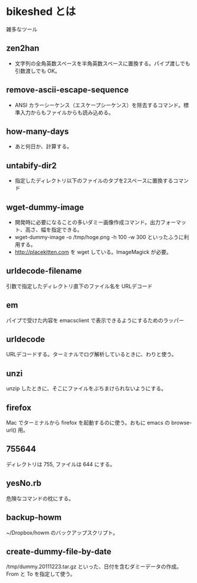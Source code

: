 bikeshed とは
=============
雑多なツール

zen2han
---------

* 文字列の全角英数スペースを半角英数スペースに置換する。パイプ渡しでも引数渡しでも OK。

remove-ascii-escape-sequence
--------------------------------

* ANSI カラーシーケンス（エスケープシーケンス）を除去するコマンド。標準入力からもファイルからも読み込める。

how-many-days
----------------

* あと何日か、計算する。

untabify-dir2
----------------

* 指定したディレクトリ以下のファイルのタブを2スペースに置換するコマンド

wget-dummy-image
-------

* 開発時に必要になることの多いダミー画像作成コマンド。出力フォーマット、高さ、幅を指定できる。
* wget-dummy-image -o /tmp/hoge.png -h 100 -w 300 といったふうに利用する。
* http://placekitten.com を wget している。ImageMagick が必要。

urldecode-filename
---------------------

引数で指定したディレクトリ直下のファイル名を URLデコード

em
-------

パイプで受けた内容を emacsclient で表示できるようにするためのラッパー

urldecode
--------------

URLデコードする。ターミナルでログ解析しているときに、わりと使う。

unzi
-------

unzip したときに、そこにファイルをぶちまけられないようにする。

firefox
-------

Mac でターミナルから firefox を起動するのに使う。おもに emacs の browse-url() 用。

755644
-------

ディレクトリは 755, ファイルは 644 にする。

yesNo.rb
--------------

危険なコマンドの枕にする。

backup-howm
--------------

~/Dropbox/howm のバックアップスクリプト。

create-dummy-file-by-date
----------------------------

/tmp/dummy.20111223.tar.gz といった、日付を含むダミーデータの作成。From と To を指定して使う。